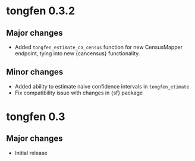 # tongfen 0.3.2

## Major changes
- Added `tongfen_estimate_ca_census` function for new CensusMapper endpoint, tying into new {cancensus} functionality.
## Minor changes
- Added ability to estimate naive confidence intervals in `tongfen_etimate`
- Fix compatibility issue with changes in {sf} package

# tongfen 0.3

## Major changes
- Initial release
